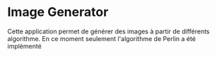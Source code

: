 # Image Generator
Cette application permet de générer des images à partir de différents algorithme. En ce moment seulement l'algorithme de Perlin a été implémenté
